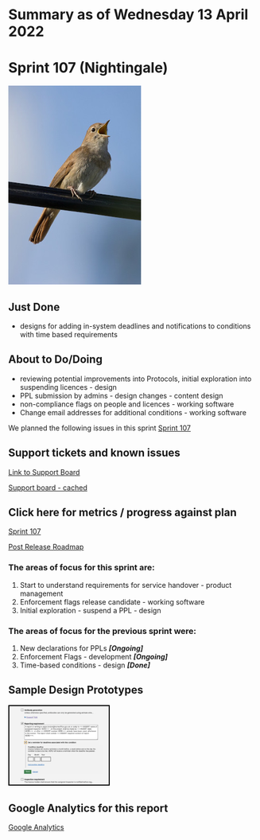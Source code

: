 # Summary as of Wednesday 13 April 2022 

# Sprint 107 (Nightingale)

![Carlos Delgado, CC BY-SA 4.0 <https://creativecommons.org/licenses/by-sa/4.0>, via Wikimedia Commons](graphs/nightingale.jpg)

## Just Done
* designs for adding in-system deadlines and notifications to conditions with time based requirements 


## About to Do/Doing
* reviewing potential improvements into Protocols, initial exploration into suspending licences - design
* PPL submission by admins - design changes - content design
* non-compliance flags on people and licences - working software
* Change email addresses for additional conditions - working software 


We planned the following issues in this sprint 
[Sprint 107](graphs/sprint13042022.png)

## Support tickets and known issues
[Link to Support Board](https://collaboration.homeoffice.gov.uk/jira/secure/RapidBoard.jspa?rapidView=1717&selectedIssue=ASSB-253)

[Support board - cached](graphs/supportBoard13042022.png)

## Click here for metrics / progress against plan
[Sprint 107](graphs/progress13042022.png)

[Post Release Roadmap](graphs/roadmap13042022.png)

### The areas of focus for this sprint are:
1. Start to understand requirements for service handover - product management
2. Enforcement flags release candidate - working software 
3. Initial exploration - suspend a PPL - design

### The areas of focus for the previous sprint were:
1. New declarations for PPLs ***[Ongoing]***
2. Enforcement Flags - development ***[Ongoing]*** 
3. Time-based conditions - design ***[Done]***


## Sample Design Prototypes
<a href="graphs/proto1_13042022.png"><img src="graphs/proto1_13042022.png" alt="HTML5 Icon" width="200" style="border:2px solid black"></a>
<br>

## Google Analytics for this report
[Google Analytics](graphs/GA13042022.png)

